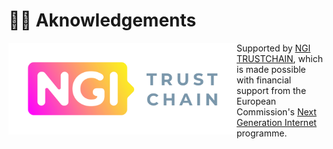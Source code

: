 # 🫶🏻 Aknowledgements

<img align="left" src="./images/logo-ngi-trustchain-positive-rgb-PNG.png" width="365">

Supported by [NGI TRUSTCHAIN](https://trustchain.ngi.eu/), which is made possible with financial support from the European Commission's [Next Generation Internet](https://ngi.eu/) programme.
